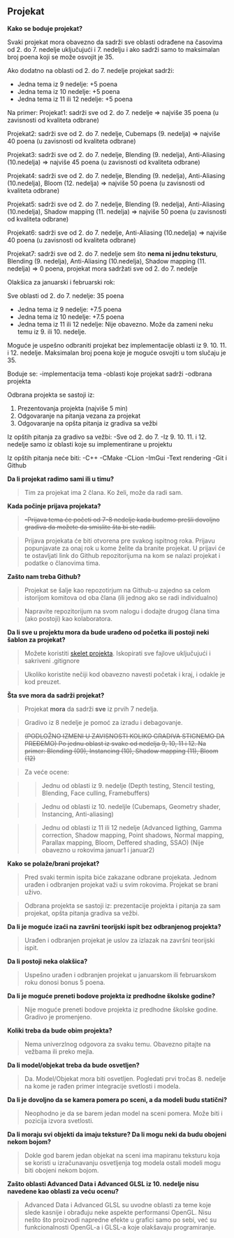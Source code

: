 ## Projekat

**Kako se boduje projekat?**

Svaki projekat mora obavezno da sadrži sve oblasti odrađene na časovima
od 2. do 7. nedelje uključujući i 7. nedelju i ako sadrži samo to maksimalan
broj poena koji se može osvojit je 35.

Ako dodatno na oblasti od 2. do 7. nedelje projekat sadrži:
 + Jedna tema iz 9 nedelje: +5 poena
 + Jedna tema iz 10 nedelje: +5 poena
 + Jedna tema iz 11 ili 12 nedelje: +5 poena

 Na primer:
 Projekat1: sadrži sve od 2. do 7. nedelje => najviše 35 poena (u
zavisnosti od kvaliteta odbrane)

 Projekat2: sadrži sve od 2. do 7. nedelje, Cubemaps (9. nedelja) =>
najviše 40 poena (u zavisnosti od kvaliteta odbrane)

 Projekat3: sadrži sve od 2. do 7. nedelje, Blending (9. nedelja),
Anti-Aliasing (10.nedelja) => najviše 45 poena (u zavisnosti od
kvaliteta odbrane)

 Projekat4: sadrži sve od 2. do 7. nedelje, Blending (9. nedelja),
Anti-Aliasing (10.nedelja), Bloom (12. nedelja) => najviše 50 poena
(u zavisnosti od kvaliteta odbrane)

 Projekat5: sadrži sve od 2. do 7. nedelje, Blending (9. nedelja),
Anti-Aliasing (10.nedelja), Shadow mapping (11. nedelja) => najviše
50 poena (u zavisnosti od kvaliteta odbrane)

 Projekat6: sadrži sve od 2. do 7. nedelje, 
Anti-Aliasing (10.nedelja) => najviše 40 poena (u zavisnosti od
kvaliteta odbrane)

 Projekat7: sadrži sve od 2. do 7. nedelje sem što **nema ni jednu
teksturu**, Blending (9. nedelja), Anti-Aliasing (10.nedelja), Shadow
mapping (11. nedelja) => 0 poena, projekat mora sadržati sve od 2. do 7. nedelje

Olakšica za januarski i februarski rok:

Sve oblasti od 2. do 7. nedelje: 35 poena
 + Jedna tema iz 9 nedelje: +7.5 poena
 + Jedna tema iz 10 nedelje: +7.5 poena
 + Jedna tema iz 11 ili 12 nedelje: Nije obavezno. Može da zameni neku temu iz 9. ili 10. nedelje.

Moguće je uspešno odbraniti projekat bez implementacije oblasti iz 9. 10. 11. i 12. nedelje. Maksimalan broj poena koje je moguće osvojiti u
tom slučaju je 35.

Boduje se:
-implementacija tema
-oblasti koje projekat sadrži
-odbrana projekta

Odbrana projekta se sastoji iz:
1. Prezentovanja projekta (najviše 5 min)
2. Odgovaranje na pitanja vezana za projekat
3. Odgovaranje na opšta pitanja iz gradiva sa vežbi

Iz opštih pitanja za gradivo sa vežbi:
-Sve od 2. do 7. 
-Iz 9. 10. 11. i 12. nedelje samo iz oblasti koje su implementirane u projektu

Iz opštih pitanja neće biti:
-C++
-CMake
-CLion
-ImGui
-Text rendering
-Git i Github

**Da li projekat radimo sami ili u timu?**

> Tim za projekat ima 2 člana. Ko želi, može da radi sam.

**Kada počinje prijava projekata?**

> ~~-Prijava tema će početi od 7-8 nedelje kada budemo prešli dovoljno gradiva da možete da smislite šta bi ste radili.~~

> Prijava projekata će biti otvorena pre svakog ispitnog roka. Prijavu popunjavate za onaj rok u kome želite da branite projekat. 
U prijavi će te ostavljati link do Github repozitorijuma na kom se nalazi projekat i podatke o članovima tima.

**Zašto nam treba Github?**

> Projekat se šalje kao repozotirjum na Github-u zajedno sa celom istorijom komitova od oba člana (ili jednog ako se radi individualno)

> Napravite repozitorijum na svom nalogu i dodajte drugog člana tima (ako postoji) kao kolaboratora.


**Da li sve u projektu mora da bude urađeno od početka ili postoji neki šablon za projekat?**

> Možete koristiti [skelet projekta](https://github.com/matf-racunarska-grafika/project_base). Iskopirati sve fajlove uključujući i sakriveni .gitignore

> Ukoliko koristite nečiji kod obavezno navesti početak i kraj, i odakle je kod preuzet. 

**Šta sve mora da sadrži projekat?**
> Projekat **mora** da sadrži **sve** iz prvih 7 nedelja. 

> Gradivo iz 8 nedelje je pomoć za izradu i debagovanje. 

> ~~(PODLOŽNO IZMENI U ZAVISNOSTI KOLIKO GRADIVA STIGNEMO DA PREĐEMO) Po jednu oblast iz svake od nedelja 9, 10, 11 i 12. Na primer: Blending (09), Instancing (10),
Shadow mapping (11), Bloom (12)~~

> Za veće ocene: 

>> Jednu od oblasti iz 9. nedelje (Depth testing, Stencil testing, Blending, Face culling, Framebuffers)

>> Jednu od oblasti iz 10. nedeljle (Cubemaps, Geometry shader, Instancing, Anti-aliasing)

>> Jednu od oblasti iz 11 ili 12 nedelje (Advanced ligthing, Gamma correction, Shadow mapping, Point shadows, Normal mapping, Parallax mapping, Bloom, Deffered shading, SSAO) (Nije obavezno u rokovima januar1 i januar2)


**Kako se polaže/brani projekat?**

> Pred svaki termin ispita biće zakazane odbrane projekata. Jednom urađen i odbranjen projekat važi u svim rokovima. Projekat se brani uživo.

> Odbrana projekta se sastoji iz: prezentacije projekta i pitanja za sam projekat, opšta pitanja gradiva sa vežbi.


**Da li je moguće izaći na završni teorijski ispit bez odbranjenog projekta?**

> Urađen i odbranjen projekat je uslov za izlazak na završni teorijski ispit.

**Da li postoji neka olakšica?**

> Uspešno urađen i odbranjen projekat u januarskom ili februarskom roku donosi bonus 5 poena.

**Da li je moguće preneti bodove projekta iz predhodne školske godine?**

> Nije moguće preneti bodove projekta iz predhodne školske godine. Gradivo je promenjeno.

**Koliki treba da bude obim projekta?**

> Nema univerzlnog odgovora za svaku temu. Obavezno pitajte na vežbama ili preko mejla.

**Da li model/objekat treba da bude osvetljen?**

> Da. Model/Objekat mora biti osvetljen. Pogledati prvi tročas 8. nedelje na kome je rađen primer integracije svetlosti i modela.

**Da li je dovoljno da se kamera pomera po sceni, a da modeli budu statični?**

> Neophodno je da se barem jedan model na sceni pomera. Može biti i pozicija izvora svetlosti. 

**Da li moraju svi objekti da imaju teksture? Da li mogu neki da budu obojeni nekom bojom?**

> Dokle god barem jedan objekat na sceni ima mapiranu teksturu koja se koristi u izračunavanju osvetljenja tog modela ostali modeli mogu biti obojeni nekom bojom.

**Zašto oblasti Advanced Data i Advanced GLSL iz 10. nedelje nisu navedene kao oblasti za veću ocenu?**

> Advanced Data i Advanced GLSL su uvodne oblasti za teme koje slede kasnije i obrađuju neke aspekte performansi OpenGL. Nisu nešto što proizvodi napredne efekte u grafici samo po sebi, već su funkcionalnosti OpenGL-a i GLSL-a koje olakšavaju programiranje.


